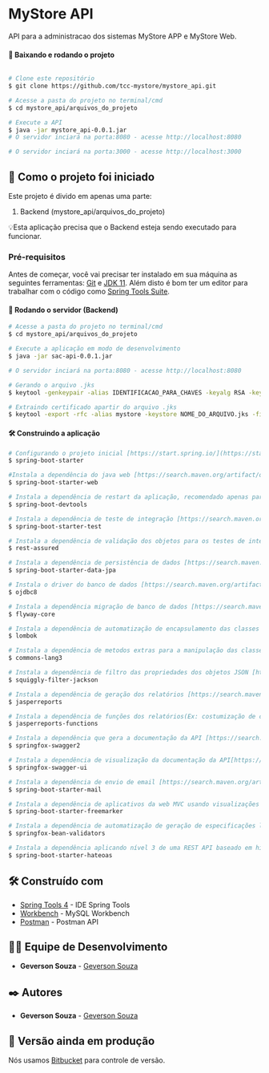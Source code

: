 # MyStore API
API para a administracao dos sistemas MyStore APP e MyStore Web.

#### 🧭 Baixando e rodando o projeto
```bash

# Clone este repositório
$ git clone https://github.com/tcc-mystore/mystore_api.git

# Acesse a pasta do projeto no terminal/cmd
$ cd mystore_api/arquivos_do_projeto

# Execute a API
$ java -jar mystore_api-0.0.1.jar
# O servidor inciará na porta:8080 - acesse http://localhost:8080 

# O servidor inciará na porta:3000 - acesse http://localhost:3000 

```

## 🚀 Como o projeto foi iniciado

Este projeto é divido em apenas uma parte:
1. Backend (mystore_api/arquivos_do_projeto) 

💡Esta aplicação precisa que o Backend esteja sendo executado para funcionar.

### Pré-requisitos

Antes de começar, você vai precisar ter instalado em sua máquina as seguintes ferramentas:
[Git](https://git-scm.com) e [JDK 11](https://www.oracle.com/br/java/technologies/javase-jdk11-downloads.html). 
Além disto é bom ter um editor para trabalhar com o código como [Spring Tools Suite](https://spring.io/tools).

#### 🎲 Rodando o servidor (Backend)

```bash
# Acesse a pasta do projeto no terminal/cmd
$ cd mystore_api/arquivos_do_projeto

# Execute a aplicação em modo de desenvolvimento
$ java -jar sac-api-0.0.1.jar

# O servidor inciará na porta:8080 - acesse http://localhost:8080 

# Gerando o arquivo .jks
$ keytool -genkeypair -alias IDENTIFICACAO_PARA_CHAVES -keyalg RSA -keypass SENHA_PAR_DE_CHAVES -keystore NONE_DO_ARQUIVO.jks -storepass SENHA_DO_ARQUIVO

# Extraindo certificado apartir do arquivo .jks
$ keytool -export -rfc -alias mystore -keystore NOME_DO_ARQUIVO.jks -file NOME_DO_ARQUIVO_A_SER_GERADO.pem
```
#### 🛠️ Construindo a aplicação

```bash
# Configurando o projeto inicial [https://start.spring.io/](https://start.spring.io/).
$ spring-boot-starter

#Instala a dependência do java web [https://search.maven.org/artifact/org.springframework.boot/spring-boot-starter-web/2.2.2.RELEASE].
$ spring-boot-starter-web

# Instala a dependência de restart da aplicação, recomendado apenas para ambiente de desenvolvimento [https://search.maven.org/artifact/org.springframework.boot/spring-boot-devtools/2.2.2.RELEASE].
$ spring-boot-devtools

# Instala a dependência de teste de integração [https://search.maven.org/artifact/org.springframework.boot/spring-boot-starter-test/2.2.2.RELEASE].
$ spring-boot-starter-test

# Instala a dependência de validação dos objetos para os testes de integração [https://search.maven.org/artifact/org.modelmapper/modelmapper/2.3.0].
$ rest-assured

# Instala a dependência de persistência de dados [https://search.maven.org/artifact/org.springframework.boot/spring-boot-starter-data-jpa/2.2.2.RELEASE].
$ spring-boot-starter-data-jpa

# Instala o driver do banco de dados [https://search.maven.org/artifact/mysql/mysql-connector-java/8.0.21].
$ ojdbc8

# Instala a dependência migração de banco de dados [https://search.maven.org/artifact/org.flywaydb/flyway-core/6.0.8].
$ flyway-core

# Instala a dependência de automatização de encapsulamento das classes [https://search.maven.org/artifact/org.projectlombok/lombok/1.18.10].
$ lombok

# Instala a dependência de metodos extras para a manipulação das classes [https://search.maven.org/artifact/org.apache.commons/commons-lang3/3.9].
$ commons-lang3

# Instala a dependência de filtro das propriedades dos objetos JSON [https://search.maven.org/artifact/com.github.bohnman/squiggly-filter-jackson/1.3.18]
$ squiggly-filter-jackson

# Instala a dependência de geração dos relatórios [https://search.maven.org/artifact/net.sf.jasperreports/jasperreports/6.16.0].
$ jasperreports

# Instala a dependência de funções dos relatórios(Ex: costumização de campos) [https://search.maven.org/artifact/net.sf.jasperreports/jasperreports-functions/6.16.0].
$ jasperreports-functions

# Instala a dependência que gera a documentação da API [https://search.maven.org/artifact/io.springfox/springfox-swagger2/2.9.2].
$ springfox-swagger2

# Instala a dependência de visualização da documentação da API[https://search.maven.org/artifact/io.springfox/springfox-swagger-ui/2.9.2].
$ springfox-swagger-ui

# Instala a dependência de envio de email [https://search.maven.org/artifact/org.springframework.boot/spring-boot-starter-mail/2.2.2.RELEASE].
$ spring-boot-starter-mail

# Instala a dependência de aplicativos da web MVC usando visualizações FreeMarker (Usado no envio de email) [https://search.maven.org/artifact/org.springframework.boot/spring-boot-starter-freemarker/2.3.9.RELEASE].
$ spring-boot-starter-freemarker

# Instala a dependência de automatização de geração de especificações legíveis para APIs JSON [https://search.maven.org/artifact/io.springfox/springfox-bean-validators/2.9.2].
$ springfox-bean-validators

# Instala a dependência aplicando nível 3 de uma REST API baseado em hipermídia tornando a API RESTful [https://search.maven.org/artifact/org.springframework.boot/spring-boot-starter-hateoas/2.2.2.RELEASE].
$ spring-boot-starter-hateoas

```

## 🛠️ Construído com

* [Spring Tools 4](https://spring.io/tools) - IDE Spring Tools
* [Workbench](https://www.mysql.com/products/workbench/) - MySQL Workbench
* [Postman](https://www.postman.com/) - Postman API


## 👨‍💻 Equipe de Desenvolvimento

* **Geverson Souza** - [Geverson Souza](https://www.linkedin.com/in/srgeverson/)

## ✒️ Autores

* **Geverson Souza** - [Geverson Souza](https://www.linkedin.com/in/srgeverson/)

## 📌 Versão ainda em produção

Nós usamos [Bitbucket](https://bitbucket.org/) para controle de versão.